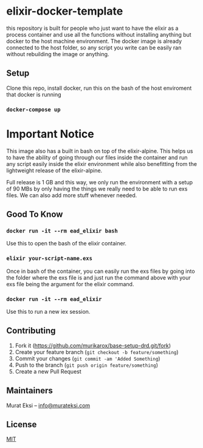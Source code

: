 # elixir-docker-template

this repository is built for people who just want to have the elixir as a process container and use all the functions without installing anything but docker to the host machine environment. The docker image is already connected to the host folder, so any script you write can be easily ran without rebuilding the image or anything.

## Setup 

Clone this repo, install docker, run this on the bash of the host enviroment that docker is running

### `docker-compose up`

# Important Notice

This image also has a built in bash on top of the elixir-alpine. This helps us to have the ability of going through our files inside the container and run any script easily inside the elixir environment while also benefitting from the lightweight release of the elixir-alpine. 

Full release is 1 GB and this way, we only run the environment with a setup of 90 MBs by only having the things we really need to be able to run exs files. We can also add more stuff whenever needed.



## Good To Know

### `docker run -it --rm ead_elixir bash`

Use this to open the bash of the elixir container.

### `elixir your-script-name.exs`

Once in bash of the container, you can easily run the exs files by going into the folder where the exs file is and just run the command above with your exs file being the argument for the elixir command.

### `docker run -it --rm ead_elixir`

Use this to run a new iex session.

## Contributing

1. Fork it (<https://github.com/murikarox/base-setup-drd.git/fork>)
2. Create your feature branch (`git checkout -b feature/something`)
3. Commit your changes (`git commit -am 'Added Something`)
4. Push to the branch (`git push origin feature/something`)
5. Create a new Pull Request

## Maintainers

Murat Eksi – info@murateksi.com

## License
[MIT](https://choosealicense.com/licenses/mit/)

